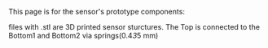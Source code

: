 This page is for the sensor's prototype components:

files with .stl are 3D printed sensor sturctures. The Top is connected to the Bottom1 and Bottom2 via springs(0.4*3*5 mm)

